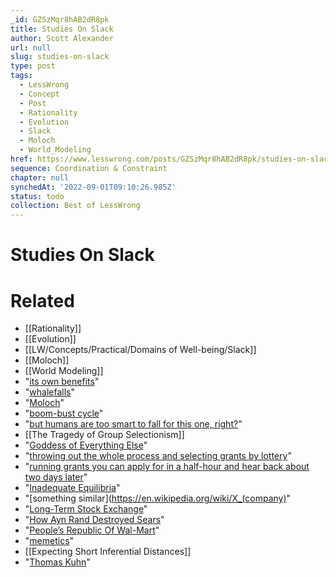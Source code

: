 ```yaml
---
_id: GZSzMqr8hAB2dR8pk
title: Studies On Slack
author: Scott Alexander
url: null
slug: studies-on-slack
type: post
tags:
  - LessWrong
  - Concept
  - Post
  - Rationality
  - Evolution
  - Slack
  - Moloch
  - World_Modeling
href: https://www.lesswrong.com/posts/GZSzMqr8hAB2dR8pk/studies-on-slack
sequence: Coordination & Constraint
chapter: null
synchedAt: '2022-09-01T09:10:26.985Z'
status: todo
collection: Best of LessWrong
---
```


# Studies On Slack


# Related

- [[Rationality]]
- [[Evolution]]
- [[LW/Concepts/Practical/Domains of Well-being/Slack]]
- [[Moloch]]
- [[World Modeling]]
- "[its own benefits](https://books.google.com/books?id=1bUoIpTQbLYC&pg=PA153&lpg=PA153&dq=evolve+half+an+eye&source=bl&ots=dp1DlhtdUO&sig=ACfU3U09G7Jq2xitoELZglQykIGJBzBBDw&hl=en&sa=X&ved=2ahUKEwjsi5HngbDpAhUuGDQIHRRjCv44ChDoATAHegQICBAB#v=onepage&q=evolve%20half%20an%20eye&f=false)"
- "[whalefalls](https://en.wikipedia.org/wiki/Whale_fall)"
- "[Moloch](https://slatestarcodex.com/2014/07/30/meditations-on-moloch/)"
- "[boom-bust cycle](https://en.wikipedia.org/wiki/Lotka%E2%80%93Volterra_equations)"
- "[but humans are too smart to fall for this one, right?](https://slatestarcodex.com/2019/08/12/book-review-secular-cycles/)"
- [[The Tragedy of Group Selectionism]]
- "[Goddess of Everything Else](https://slatestarcodex.com/2015/08/17/the-goddess-of-everything-else-2/)"
- "[throwing out the whole process and selecting grants by lottery](https://www.vox.com/future-perfect/2019/1/18/18183939/science-funding-grant-lotteries-research)"
- "[running grants you can apply for in a half-hour and hear back about two days later](https://www.vox.com/future-perfect/2020/4/21/21228156/coronavirus-fast-grants-tyler-cowen-patrick-collison)"
- "[Inadequate Equilibria](https://slatestarcodex.com/2017/11/30/book-review-inadequate-equilibria/)"
- "[something similar](https://en.wikipedia.org/wiki/X_(company)"
- "[Long-Term Stock Exchange](https://www.vox.com/recode/2019/5/22/18629621/long-term-stock-exchange-explainer-capitalism-quarterly-earnings)"
- "[How Ayn Rand Destroyed Sears](https://www.versobooks.com/blogs/4385-failing-to-plan-how-ayn-rand-destroyed-sears)"
- "[People’s Republic Of Wal-Mart](https://www.amazon.com/Peoples-Republic-Walmart-Corporations-Foundation/dp/178663516X)"
- "[memetics](https://en.wikipedia.org/wiki/Memetics)"
- [[Expecting Short Inferential Distances]]
- "[Thomas Kuhn](https://slatestarcodex.com/2019/01/08/book-review-the-structure-of-scientific-revolutions/)"